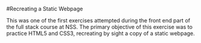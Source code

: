 #Recreating a Static Webpage

This was one of the first exercises attempted during the front end part of the full stack course at NSS. The primary objective of this exercise was to practice HTML5 and CSS3, recreating by sight a copy of a static webpage. 

